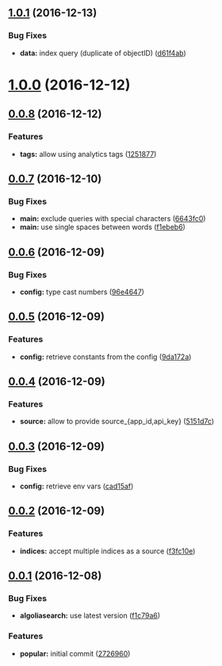 <a name="1.0.1"></a>
## [1.0.1](https://github.com/algolia/algolia-popular-queries/compare/v1.0.0...v1.0.1) (2016-12-13)


### Bug Fixes

* **data:** index query (duplicate of objectID) ([d61f4ab](https://github.com/algolia/algolia-popular-queries/commit/d61f4ab))



<a name="1.0.0"></a>
# [1.0.0](https://github.com/algolia/algolia-popular-queries/compare/v0.0.8...v1.0.0) (2016-12-12)



<a name="0.0.8"></a>
## [0.0.8](https://github.com/algolia/algolia-popular-queries/compare/v0.0.7...v0.0.8) (2016-12-12)


### Features

* **tags:** allow using analytics tags ([1251877](https://github.com/algolia/algolia-popular-queries/commit/1251877))



<a name="0.0.7"></a>
## [0.0.7](https://github.com/algolia/algolia-popular-queries/compare/v0.0.6...v0.0.7) (2016-12-10)


### Bug Fixes

* **main:** exclude queries with special characters ([6643fc0](https://github.com/algolia/algolia-popular-queries/commit/6643fc0))
* **main:** use single spaces between words ([f1ebeb6](https://github.com/algolia/algolia-popular-queries/commit/f1ebeb6))



<a name="0.0.6"></a>
## [0.0.6](https://github.com/algolia/algolia-popular-queries/compare/v0.0.5...v0.0.6) (2016-12-09)


### Bug Fixes

* **config:** type cast numbers ([96e4647](https://github.com/algolia/algolia-popular-queries/commit/96e4647))



<a name="0.0.5"></a>
## [0.0.5](https://github.com/algolia/algolia-popular-queries/compare/v0.0.4...v0.0.5) (2016-12-09)


### Features

* **config:** retrieve constants from the config ([9da172a](https://github.com/algolia/algolia-popular-queries/commit/9da172a))



<a name="0.0.4"></a>
## [0.0.4](https://github.com/algolia/algolia-popular-queries/compare/v0.0.3...v0.0.4) (2016-12-09)


### Features

* **source:** allow to provide source_{app_id,api_key} ([5151d7c](https://github.com/algolia/algolia-popular-queries/commit/5151d7c))



<a name="0.0.3"></a>
## [0.0.3](https://github.com/algolia/algolia-popular-queries/compare/v0.0.2...v0.0.3) (2016-12-09)


### Bug Fixes

* **config:** retrieve env vars ([cad15af](https://github.com/algolia/algolia-popular-queries/commit/cad15af))



<a name="0.0.2"></a>
## [0.0.2](https://github.com/algolia/algolia-popular-queries/compare/v0.0.1...v0.0.2) (2016-12-09)


### Features

* **indices:** accept multiple indices as a source ([f3fc10e](https://github.com/algolia/algolia-popular-queries/commit/f3fc10e))



<a name="0.0.1"></a>
## [0.0.1](https://github.com/algolia/algolia-popular-queries/compare/2726960...v0.0.1) (2016-12-08)


### Bug Fixes

* **algoliasearch:** use latest version ([f1c79a6](https://github.com/algolia/algolia-popular-queries/commit/f1c79a6))


### Features

* **popular:** initial commit ([2726960](https://github.com/algolia/algolia-popular-queries/commit/2726960))



